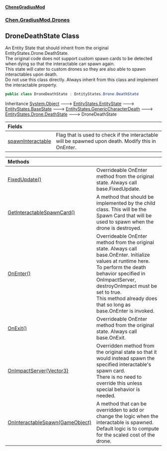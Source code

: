 #### [ChensGradiusMod](index 'index')
### [Chen.GradiusMod.Drones](Y_iPobZkdIiJ9feSuBjDaQ 'Chen.GradiusMod.Drones')
## DroneDeathState Class
An Entity State that should inherit from the original EntityStates.Drone.DeathState.  
The original code does not support custom spawn cards to be detected when dying so that the interactable can spawn again.  
This state will cater to custom drones so they are also able to spawn interactables upon death.  
Do not use this class directly. Always inherit from this class and implement the interactable property.  
```csharp
public class DroneDeathState : EntityStates.Drone.DeathState
```

Inheritance [System.Object](https://docs.microsoft.com/en-us/dotnet/api/System.Object 'System.Object') &#129106; [EntityStates.EntityState](https://docs.microsoft.com/en-us/dotnet/api/EntityStates.EntityState 'EntityStates.EntityState') &#129106; [EntityStates.BaseState](https://docs.microsoft.com/en-us/dotnet/api/EntityStates.BaseState 'EntityStates.BaseState') &#129106; [EntityStates.GenericCharacterDeath](https://docs.microsoft.com/en-us/dotnet/api/EntityStates.GenericCharacterDeath 'EntityStates.GenericCharacterDeath') &#129106; [EntityStates.Drone.DeathState](https://docs.microsoft.com/en-us/dotnet/api/EntityStates.Drone.DeathState 'EntityStates.Drone.DeathState') &#129106; DroneDeathState  

| Fields | |
| :--- | :--- |
| [spawnInteractable](RyPDbqBCfZjCwT9AQD+69w 'Chen.GradiusMod.Drones.DroneDeathState.spawnInteractable') | Flag that is used to check if the interactable will be spawned upon death. Modify this in OnEnter.<br/> |

| Methods | |
| :--- | :--- |
| [FixedUpdate()](2AqJyYy_iWUfEyKdaA+9Rw 'Chen.GradiusMod.Drones.DroneDeathState.FixedUpdate()') | Overrideable OnEnter method from the original state. Always call base.FixedUpdate.<br/> |
| [GetInteractableSpawnCard()](esfQyw8WQL8EuByjF63uyQ 'Chen.GradiusMod.Drones.DroneDeathState.GetInteractableSpawnCard()') | A method that should be implemented by the child class. This will be the Spawn Card that will be used to spawn when the drone is destroyed.<br/> |
| [OnEnter()](FPuV2SVv3WwBJucxoS5Gmg 'Chen.GradiusMod.Drones.DroneDeathState.OnEnter()') | Overrideable OnEnter method from the original state. Always call base.OnEnter. Initialize values at runtime here.<br/>To perform the death behavior specified in OnImpactServer, destroyOnImpact must be set to true.<br/>This method already does that so long as base.OnEnter is invoked.<br/> |
| [OnExit()](nPq+dCp76qxAoa7RhXmUOQ 'Chen.GradiusMod.Drones.DroneDeathState.OnExit()') | Overrideable OnEnter method from the original state. Always call base.OnExit.<br/> |
| [OnImpactServer(Vector3)](DqMybqvd0GvG24TnEiDQOw 'Chen.GradiusMod.Drones.DroneDeathState.OnImpactServer(UnityEngine.Vector3)') | Overridden method from the original state so that it would instead spawn the specified interactable's spawn card.<br/>There is no need to override this unless special behavior is needed.<br/> |
| [OnInteractableSpawn(GameObject)](8rmrVlQPh8iJSQwNPDpGMw 'Chen.GradiusMod.Drones.DroneDeathState.OnInteractableSpawn(UnityEngine.GameObject)') | A method that can be overridden to add or change the logic when the interactable is spawned.<br/>Default logic is to compute for the scaled cost of the drone.<br/> |
